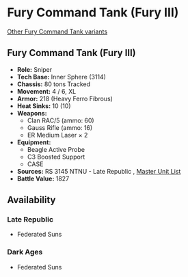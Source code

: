 # Fury Command Tank (Fury III) 

[Other Fury Command Tank variants](../fury_command_tank.md) 

## Fury Command Tank (Fury III) 

- **Role:** Sniper 
- **Tech Base:** Inner Sphere (3114) 
- **Chassis:** 80 tons Tracked 
- **Movement:** 4 / 6, XL 
- **Armor:** 218 (Heavy Ferro Fibrous) 
- **Heat Sinks:** 10 (10) 
- **Weapons:** 
  - Clan RAC/5 (ammo: 60) 
  - Gauss Rifle (ammo: 16) 
  - ER Medium Laser × 2 
- **Equipment:** 
  - Beagle Active Probe 
  - C3 Boosted Support 
  - CASE 
- **Sources:** RS 3145 NTNU - Late Republic , [Master Unit List](http://masterunitlist.info/Unit/Details/6801/fury-command-tank-fury-iii) 
- **Battle Value:** 1827 

## Availability 

### Late Republic 

- Federated Suns 

### Dark Ages 

- Federated Suns 

